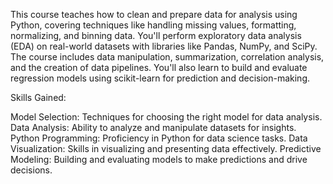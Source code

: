This course teaches how to clean and prepare data for analysis using Python, covering techniques like handling missing values, formatting, normalizing, and binning data. You'll perform exploratory data analysis (EDA) on real-world datasets with libraries like Pandas, NumPy, and SciPy. The course includes data manipulation, summarization, correlation analysis, and the creation of data pipelines. You'll also learn to build and evaluate regression models using scikit-learn for prediction and decision-making.

Skills Gained:

Model Selection: Techniques for choosing the right model for data analysis.
Data Analysis: Ability to analyze and manipulate datasets for insights.
Python Programming: Proficiency in Python for data science tasks.
Data Visualization: Skills in visualizing and presenting data effectively.
Predictive Modeling: Building and evaluating models to make predictions and drive decisions.
